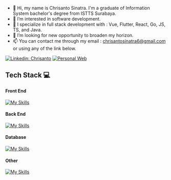 - 👋 Hi, my name is Chrisanto Sinatra. I'm a graduate of Information System bachelor's degree from ISTTS Surabaya.
- 👀 I’m interested in software development.
- 🌱 I specialize in full stack development with : Vue, Flutter, React, Go, JS, TS, and Java.
- 💞️ I’m looking for new opportunity to broaden my horizon.
- 📫 You can contact me through my email : chrisantosinatra6@gmail.com or using any of the link below.



[![Linkedin: Chrisanto](https://img.shields.io/badge/-Chrisanto-blue?style=flat-square&logo=Linkedin&logoColor=white&link=https://www.linkedin.com/in/chrisanto-sinatra/)](https://www.linkedin.com/in/chrisanto-sinatra/)
[![Personal Web](https://img.shields.io/badge/-Personal%20Web-black?style=flat-square&logo=github&logoColor=white&link=https://clovinlee.github.io/)](https://clovinlee.github.io/)

## Tech Stack :computer:
#### Front End
[![My Skills](https://skillicons.dev/icons?i=vue,next,react,flutter,kotlin,html,css,js,jquery,tailwind,bootstrap,materialui)](https://skillicons.dev)

#### Back End 
[![My Skills](https://skillicons.dev/icons?i=ts,nestjs,java,spring,go,laravel,php,graphql,aws)](https://skillicons.dev)

#### Database
[![My Skills](https://skillicons.dev/icons?i=mysql,postgres,mongodb)](https://skillicons.dev)

#### Other
[![My Skills](https://skillicons.dev/icons?i=docker,cs,unity,python,git)](https://skillicons.dev)



<!---
Clovinlee/Clovinlee is a ✨ special ✨ repository because its `README.md` (this file) appears on your GitHub profile.
You can click the Preview link to take a look at your changes.
--->
